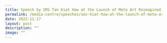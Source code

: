 ```yaml
---
title: Speech by SMS Tan Kiat How at the Launch of Meta Art Reimagined Singapore
permalink: /media-centre/speeches/sms-kiat-how-at-the-launch-of-meta-art-reimagined-singapore/
date: 2022-11-17
layout: post
description: ""
image: ""
---
```

